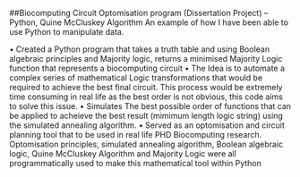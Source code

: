 ##Biocomputing Circuit Optomisation program (Dissertation Project) – Python, Quine McCluskey Algorithm
An example of how I have been able to use Python to manipulate data.

•	Created a Python program that takes a truth table and using Boolean algebraic principles and Majority logic, returns a minimised Majority Logic function that represents a biocomputing circuit
•	The Idea is to automate a complex series of mathematical Logic transformations that would be required to achieve the best final circuit. This process would be extremely time consuming in real life as the best order is not obvious, this code aims to solve this issue.
•	Simulates The best possible order of functions that can be applied to acheieve the best result (mimimum length logic string) using the simulated annealing algorithm.
•	Served as an optomisation and circuit planning tool that to be used in real life PHD Biocomputing research. Optomisation principles, simulated annealing algorithm, Boolean algebraic logic, Quine McCluskey Algorithm and Majority Logic were all programmatically used to make this mathematical tool within Python
